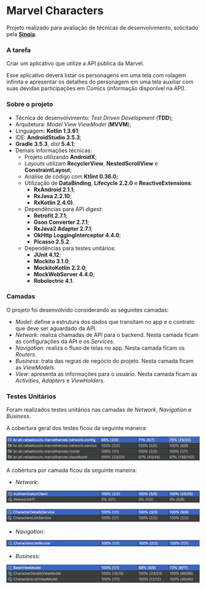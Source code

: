 # Marvel Characters

Projeto realizado para avaliação de técnicas de desenvolvimento, solicitado pela **[Sinqia](https://www.sinqia.com.br/)**.

### A tarefa

Criar um aplicativo que utilize a API pública da Marvel.

Esse aplicativo deverá listar os personagens em uma tela com rolagem infinita e apresentar os detalhes do personagem em uma tela auxiliar com suas devidas participações em Comics (informação disponível na API).

### Sobre o projeto

*  Técnica de desenvolvimento: _Test Driven Development_ (**TDD**);
*  Arquitetura: _Model View ViewModel_ (**MVVM**);
*  Linguagem: **Kotlin 1.3.61**;
*  IDE: **AndroidStudio 3.5.3**;
*  **Gradle 3.5.3**, _dist_ **5.4.1**;
*  Demais informações técnicas:
    *  Projeto utilizando **AndroidX**;
    *  _Layouts_ utilizam **RecyclerView**, **NestedScrollView** e **ConstraintLayout**;
    *  Análise de código com **Ktlint 0.36.0**;
    *  Utilização de **DataBinding**, **Lifecycle 2.2.0** e **ReactiveExtensions**:
        *  **RxAndroid 2.1.1**;
        *  **RxJava 2.2.10**;
        *  **RxKotlin 2.4.0)**.
    *  Dependências para API _digest_:
        *  **Retrofit 2.7.1**;
        *  **Gson Converter 2.7.1**;
        *  **RxJava2 Adapter 2.7.1**;
        *  **OkHttp LoggingInterceptor 4.4.0**;
        *  **Picasso 2.5.2**.
    *  Dependências para testes unitários:
        *  **JUnit 4.12**;
        *  **Mockito 3.1.0**;
        *  **MockitoKotlin 2.2.0**;
        *  **MockWebServer 4.4.0**;
        *  **Robolectric 4.1**.

### Camadas

O projeto foi desenvolvido considerando as seguintes camadas:

* _Model_: define a estrutura dos dados que transitam no app e o contrato que deve ser aguardado da API.
* _Network_: realiza chamadas de API para o backend. Nesta camada ficam as configurações da API e os _Services_.
* _Navigation_: realiza o fluxo de telas no app. Nesta camada ficam os _Routers_.
* _Business_: trata das regras de negócio do projeto. Nesta camada ficam as _ViewModels_.
* _View_: apresenta as informações para o usuário. Nesta camada ficam as _Activities_, _Adapters_ e _ViewHolders_.

### Testes Unitários

Foram realizados testes unitários nas camadas de _Network_, _Navigation_ e _Business_.

A cobertura geral dos testes ficou da seguinte maneira:

![Cobertura geral](documentation/coverage_general.png)

A cobertura por camada ficou da seguinte maneira:

* _Network_:

![Cobertura camada Network - Config](documentation/coverage_network_config.png)

![Cobertura camada Network - Services](documentation/coverage_network_service.png)

* _Navigation_:

![Cobertura camada Navigation](documentation/coverage_navigation.png)

* _Business_:

![Cobertura camada Business](documentation/coverage_business.png)
